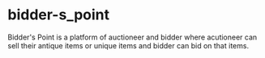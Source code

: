 # bidder-s_point
Bidder's Point is a platform of auctioneer and bidder where acutioneer can sell their antique items or unique items and bidder can bid on that items.
